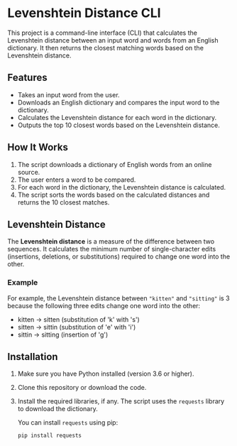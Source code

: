 # Levenshtein Distance CLI

This project is a command-line interface (CLI) that calculates the Levenshtein distance between an input word and words from an English dictionary. It then returns the closest matching words based on the Levenshtein distance.

## Features

- Takes an input word from the user.
- Downloads an English dictionary and compares the input word to the dictionary.
- Calculates the Levenshtein distance for each word in the dictionary.
- Outputs the top 10 closest words based on the Levenshtein distance.

## How It Works

1. The script downloads a dictionary of English words from an online source.
2. The user enters a word to be compared.
3. For each word in the dictionary, the Levenshtein distance is calculated.
4. The script sorts the words based on the calculated distances and returns the 10 closest matches.

## Levenshtein Distance

The **Levenshtein distance** is a measure of the difference between two sequences. It calculates the minimum number of single-character edits (insertions, deletions, or substitutions) required to change one word into the other.

### Example

For example, the Levenshtein distance between `"kitten"` and `"sitting"` is 3 because the following three edits change one word into the other:
- kitten → sitten (substitution of 'k' with 's')
- sitten → sittin (substitution of 'e' with 'i')
- sittin → sitting (insertion of 'g')

## Installation

1. Make sure you have Python installed (version 3.6 or higher).
2. Clone this repository or download the code.
3. Install the required libraries, if any. The script uses the `requests` library to download the dictionary.

   You can install `requests` using pip:
   ```bash
   pip install requests
